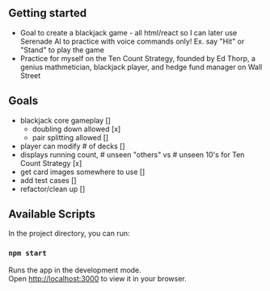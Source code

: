 ## Getting started 
- Goal to create a blackjack game - all html/react so I can later use Serenade AI to practice with voice commands only! Ex. say "Hit" or "Stand" to play the game
- Practice for myself on the Ten Count Strategy, founded by Ed Thorp, a genius mathmetician, blackjack player, and hedge fund manager on Wall Street

## Goals
- blackjack core gameplay []
    - doubling down allowed [x]
    - pair splitting allowed []
- player can modify # of decks []
- displays running count, # unseen "others" vs # unseen 10's for Ten Count Strategy [x]
- get card images somewhere to use []
- add test cases []
- refactor/clean up []

## Available Scripts

In the project directory, you can run:

### `npm start`

Runs the app in the development mode.\
Open [http://localhost:3000](http://localhost:3000) to view it in your browser.

